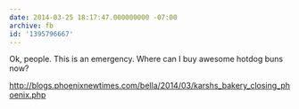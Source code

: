 ```yaml
---
date: 2014-03-25 18:17:47.000000000 -07:00
archive: fb
id: '1395796667'
---
```


Ok, people. This is an emergency. Where can I buy awesome hotdog buns now?

http://blogs.phoenixnewtimes.com/bella/2014/03/karshs_bakery_closing_phoenix.php
